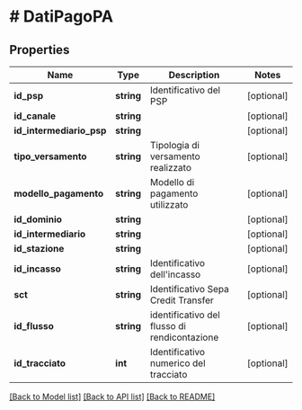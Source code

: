 # # DatiPagoPA

## Properties

Name | Type | Description | Notes
------------ | ------------- | ------------- | -------------
**id_psp** | **string** | Identificativo del PSP | [optional]
**id_canale** | **string** |  | [optional]
**id_intermediario_psp** | **string** |  | [optional]
**tipo_versamento** | **string** | Tipologia di versamento realizzato | [optional]
**modello_pagamento** | **string** | Modello di pagamento utilizzato | [optional]
**id_dominio** | **string** |  | [optional]
**id_intermediario** | **string** |  | [optional]
**id_stazione** | **string** |  | [optional]
**id_incasso** | **string** | Identificativo dell&#39;incasso | [optional]
**sct** | **string** | Identificativo Sepa Credit Transfer | [optional]
**id_flusso** | **string** | identificativo del flusso di rendicontazione | [optional]
**id_tracciato** | **int** | Identificativo numerico del tracciato | [optional]

[[Back to Model list]](../../README.md#models) [[Back to API list]](../../README.md#endpoints) [[Back to README]](../../README.md)
